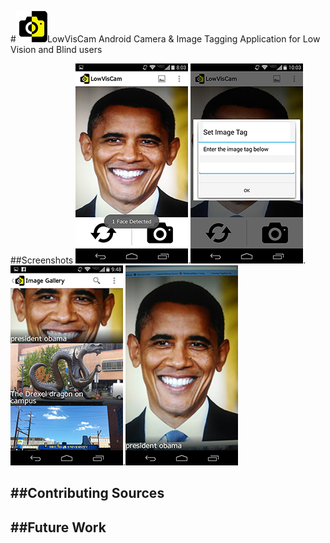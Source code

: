 #![logo](logo.png)LowVisCam
Android Camera &amp; Image Tagging Application for Low Vision and Blind users

##Screenshots
![ScreenShot1](Screenshot_1.png).![ScreenShot2](Screenshot_2.png).![ScreenShot3](Screenshot_3.png).![ScreenShot4](Screenshot_4.png)

##Contributing Sources
- 

##Future Work
- 
